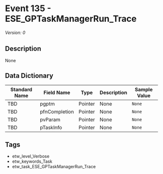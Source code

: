 # Event 135 - ESE_GPTaskManagerRun_Trace
###### Version: 0

## Description
None

## Data Dictionary
|Standard Name|Field Name|Type|Description|Sample Value|
|---|---|---|---|---|
|TBD|pgptm|Pointer|None|`None`|
|TBD|pfnCompletion|Pointer|None|`None`|
|TBD|pvParam|Pointer|None|`None`|
|TBD|pTaskInfo|Pointer|None|`None`|

## Tags
* etw_level_Verbose
* etw_keywords_Task
* etw_task_ESE_GPTaskManagerRun_Trace